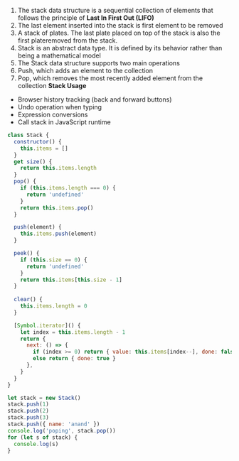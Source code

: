 1. The stack data structure is a sequential collection of elements that follows the principle of **Last In First Out (LIFO)**
2. The last element inserted into the stack is first element to be removed
3. A stack of plates. The last plate placed on top of the stack is also the first plateremoved from the stack.
4. Stack is an abstract data type. It is defined by its behavior rather than being a mathematical model
5. The Stack data structure supports two main operations
6. Push, which adds an element to the collection
7. Pop, which removes the most recently added element from the collection
**Stack Usage**
- Browser history tracking (back and forward buttons)
- Undo operation when typing
- Expression conversions
- Call stack in JavaScript runtime

```js
class Stack {
  constructor() {
    this.items = []
  }
  get size() {
    return this.items.length
  }
  pop() {
    if (this.items.length === 0) {
      return 'undefined'
    }
    return this.items.pop()
  }

  push(element) {
    this.items.push(element)
  }

  peek() {
    if (this.size == 0) {
      return 'undefined'
    }
    return this.items[this.size - 1]
  }
  
  clear() {
    this.items.length = 0
  }

  [Symbol.iterator]() {
    let index = this.items.length - 1
    return {
      next: () => {
        if (index >= 0) return { value: this.items[index--], done: false }
        else return { done: true }
      },
    }
  }
}

let stack = new Stack()
stack.push(1)
stack.push(2)
stack.push(3)
stack.push({ name: 'anand' })
console.log('poping', stack.pop())
for (let s of stack) {
  console.log(s)
}

```

